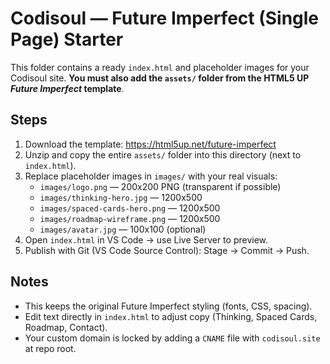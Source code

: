 # Codisoul — Future Imperfect (Single Page) Starter

This folder contains a ready `index.html` and placeholder images for your Codisoul site.
**You must also add the `assets/` folder from the HTML5 UP *Future Imperfect* template**.

## Steps

1) Download the template: https://html5up.net/future-imperfect
2) Unzip and copy the entire `assets/` folder into this directory (next to `index.html`).
3) Replace placeholder images in `images/` with your real visuals:
   - `images/logo.png` — 200x200 PNG (transparent if possible)
   - `images/thinking-hero.jpg` — 1200x500
   - `images/spaced-cards-hero.png` — 1200x500
   - `images/roadmap-wireframe.png` — 1200x500
   - `images/avatar.jpg` — 100x100 (optional)
4) Open `index.html` in VS Code → use Live Server to preview.
5) Publish with Git (VS Code Source Control): Stage → Commit → Push.

## Notes
- This keeps the original Future Imperfect styling (fonts, CSS, spacing).
- Edit text directly in `index.html` to adjust copy (Thinking, Spaced Cards, Roadmap, Contact).
- Your custom domain is locked by adding a `CNAME` file with `codisoul.site` at repo root.
